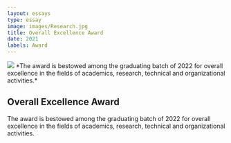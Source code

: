 ```yaml
---
layout: essays  
type: essay
image: images/Research.jpg
title: Overall Excellence Award
date: 2021
labels: Award
---
```


<img class="ui image" src="{{ site.baseurl }}/images/Research.jpg ">
*The award is bestowed among the graduating batch of 2022 for overall excellence in the fields of academics, research, technical and organizational activities.*


## Overall Excellence Award
The award is bestowed among the graduating batch of 2022 for overall excellence in the fields of academics, research, technical and organizational activities.
